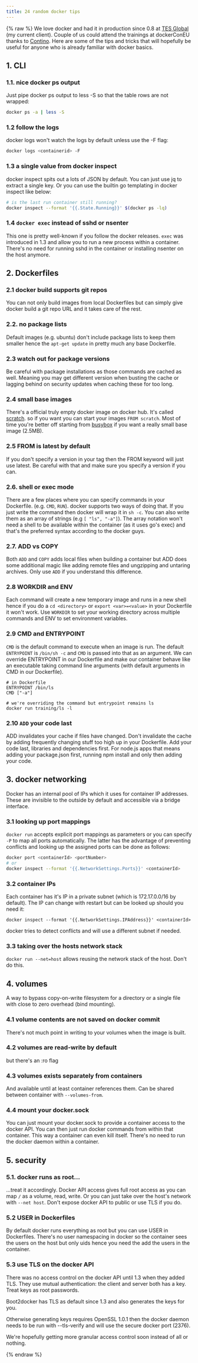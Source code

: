 ```yaml
---
title: 24 random docker tips
---
```

{% raw %}
We love docker and had it in production since 0.8 at [TES Global](http://www.tesglobal.com/) (my current client). Couple of us could attend the trainings at dockerConEU thanks to [Contino](http://contino.co.uk/). Here are some of the tips and tricks that will hopefully be useful for anyone who is already familiar with docker basics.

## 1. CLI

### 1.1. nice docker ps output

Just pipe docker ps output to less -S so that the table rows are not wrapped:

```sh
docker ps -a | less -S
```

### 1.2 follow the logs

docker logs won't watch the logs by default unless use the -F flag:

```sh
docker logs <containerid> -F
```

### 1.3 a single value from docker inspect

docker inspect spits out a lots of JSON by default. You can just use jq to extract a single key. Or you can use the builtin go templating in docker inspect like below:

```sh
# is the last run container still running?
docker inspect --format '{{.State.Running}}' $(docker ps -lq)
```

### 1.4 ```docker exec``` instead of sshd or nsenter

This one is pretty well-known if you follow the docker releases. ```exec``` was introduced in 1.3 and allow you to run a new process within a container. There's no need for running sshd in the container or installing nsenter on the host anymore.

## 2. Dockerfiles

### 2.1 docker build supports git repos

You can not only build images from local Dockerfiles but can simply give docker build a git repo URL and it takes care of the rest.

### 2.2. no package lists

Default images (e.g. ubuntu) don't include package lists to keep them smaller hence the ```apt-get update``` in pretty much any base Dockerfile.

### 2.3 watch out for package versions

Be careful with package installations as those commands are cached as well. Meaning you may get different version when busting the cache or lagging behind on security updates when caching these for too long.

### 2.4 small base images

There's a official truly empty docker image on docker hub. It's called [scratch](https://registry.hub.docker.com/_/scratch/). so if you want you can start your images ```FROM scratch```. Most of time you're better off starting from [busybox](https://registry.hub.docker.com/_/busybox/) if you want a really small base image (2.5MB).

### 2.5 FROM is latest by default

If you don't specify a version in your tag then the FROM keyword will just use latest. Be careful with that and make sure you specify a version if you can.

### 2.6. shell or exec mode

There are a few places where you can specify commands in your Dockerfile. (e.g. ```CMD```, ```RUN```). docker supports two ways of doing that. If you just write the command then docker will wrap it in ```sh -c```. You can also write them as an array of strings (e.g ```[ "ls", "-a"]```). The array notation won't need a shell to be available within the container (as it uses go's exec) and that's the preferred syntax according to the docker guys.

### 2.7. ADD vs COPY

Both ```ADD``` and ```COPY``` adds local files when building a container but ADD does some additional magic like adding remote files and ungzipping and untaring archives. Only use ```ADD``` if you understand this difference.

### 2.8 WORKDIR and ENV

Each command will create a new temporary image and runs in a new shell hence if you do a ```cd <directory>``` or ```export <var>=<value>``` in your Dockerfile it won't work. Use ```WORKDIR``` to set your working directory across multiple commands and ENV to set environment variables.

### 2.9 CMD and ENTRYPOINT

```CMD``` is the default command to execute when an image is run. The default ```ENTRYPOINT``` is ```/bin/sh -c``` and ```CMD``` is passed into that as an argument. We can override ENTRYPOINT in our Dockerfile and make our container behave like an executable taking command line arguments (with default arguments in CMD in our Dockerfile).

```
# in Dockerfile
ENTRYPOINT /bin/ls
CMD ["-a"]

# we're overriding the command but entrypoint remains ls
docker run training/ls -l
```

### 2.10 ```ADD``` your code last

ADD invalidates your cache if files have changed. Don't invalidate the cache by adding frequently changing stuff too high up in your Dockerfile. Add your code last, libraries and dependencies first. For node.js apps that means adding your package.json first, running npm install and only then adding your code.

## 3. docker networking

Docker has an internal pool of IPs which it uses for container IP addresses. These are invisible to the outside by default and accessible via a bridge interface.

### 3.1 looking up port mappings

```docker run``` accepts explicit port mappings as parameters or you can specify ```-P``` to map all ports automatically. The latter has the advantage of preventing conflicts and looking up the assigned ports can be done as follows:

```sh
docker port <containerId> <portNumber>
# or
docker inspect --format '{{.NetworkSettings.Ports}}' <containerId>
```

### 3.2 container IPs

Each container has it's IP in a private subnet (which is 172.17.0.0/16 by default). The IP can change with restart but can be looked up should you need it:

```
docker inspect --format '{{.NetworkSettings.IPAddress}}' <containerId>
```

docker tries to detect conflicts and will use a different subnet if needed.

### 3.3 taking over the hosts network stack

```docker run --net=host``` allows reusing the network stack of the host. Don't do this.

## 4. volumes

A way to bypass copy-on-write filesystem for a directory or a single file with close to zero overhead (bind mounting).

### 4.1 volume contents are not saved on docker commit

There's not much point in writing to your volumes when the image is built.

### 4.2 volumes are read-write by default

but there's an :ro flag

### 4.3 volumes exists separately from containers

And available until at least container references them. Can be shared between container with ```--volumes-from```.

### 4.4 mount your docker.sock

You can just mount your docker.sock to provide a container access to the docker API. You can then just run docker commands from within that container. This way a container can even kill itself. There's no need to run the docker daemon within a container.


## 5. security

### 5.1. docker runs as root...

...treat it accordingly. Docker API access gives full root access as you can map ```/``` as a volume, read, write. Or you can just take over the host's network with ```--net host```. Don't expose docker API to public or use TLS if you do.

### 5.2 USER in Dockerfiles

By default docker runs everything as root but you can use USER in Dockerfiles. There's no user namespacing in docker so the container sees the users on the host but only uids hence you need the add the users in the container.

### 5.3 use TLS on the docker API

There was no access control on the docker API until 1.3 when they added TLS. They use mutual authentication: the client and server both has a key. Treat keys as root passwords.

Boot2docker has TLS as default since 1.3 and also generates the keys for you.

Otherwise generating keys requires OpenSSL 1.0.1 then the docker daemon needs to be run with --tls-verify and will use the secure docker port (2376).

We're hopefully getting more granular access control soon instead of all or nothing.

{% endraw %}
